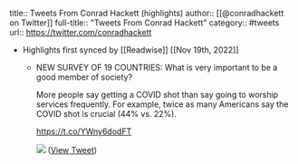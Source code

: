 title:: Tweets From Conrad Hackett (highlights)
author:: [[@conradhackett on Twitter]]
full-title:: "Tweets From Conrad Hackett"
category:: #tweets
url:: https://twitter.com/conradhackett

- Highlights first synced by [[Readwise]] [[Nov 19th, 2022]]
	- NEW SURVEY OF 19 COUNTRIES: What is very important to be a good member of society? 
	  
	  More people say getting a COVID shot than say going to worship services frequently. 
	  For example, twice as many Americans say the COVID shot is crucial (44% vs. 22%).
	  
	  https://t.co/YWny6dodFT 
	  
	  ![](https://pbs.twimg.com/media/Fhtqwt2XkAEaYCd.png) ([View Tweet](https://twitter.com/conradhackett/status/1592984811270213632))